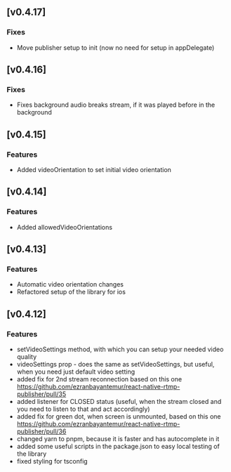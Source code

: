 ## [v0.4.17]

### Fixes
- Move publisher setup to init (now no need for setup in appDelegate)

## [v0.4.16]

### Fixes
- Fixes background audio breaks stream, if it was played before in the background

## [v0.4.15]

### Features
- Added videoOrientation to set initial video orientation

## [v0.4.14]

### Features
- Added allowedVideoOrientations

## [v0.4.13]

### Features
- Automatic video orientation changes
- Refactored setup of the library for ios

## [v0.4.12]

### Features
- setVideoSettings method, with which you can setup your needed video quality
- videoSettings prop - does the same as setVideoSettings, but useful, when you need just default video setting
- added fix for 2nd stream reconnection based on this one https://github.com/ezranbayantemur/react-native-rtmp-publisher/pull/35
- added listener for CLOSED status (useful, when the stream closed and you need to listen to that and act accordingly)
- added fix for green dot, when screen is unmounted, based on this one https://github.com/ezranbayantemur/react-native-rtmp-publisher/pull/36
- changed yarn to pnpm, because it is faster and has autocomplete in it
- added some useful scripts in the package.json to easy local testing of the library
- fixed styling for tsconfig